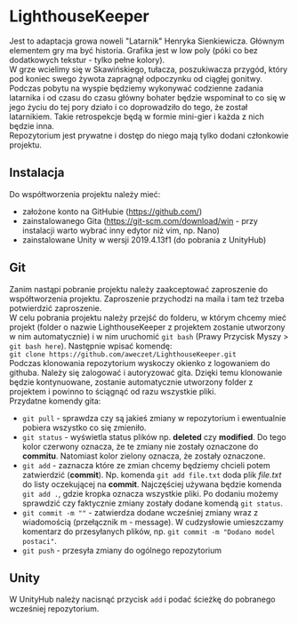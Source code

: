 # LighthouseKeeper
Jest to adaptacja growa noweli "Latarnik" Henryka Sienkiewicza. Głównym elementem gry ma być historia. Grafika jest w low poly (póki co bez dodatkowych tekstur - tylko pełne kolory).\
W grze wcielimy się w Skawińskiego, tułacza, poszukiwacza przygód, który pod koniec swego żywota zapragnął odpoczynku od ciągłej gonitwy. Podczas pobytu na wyspie będziemy wykonywać codzienne zadania latarnika i od czasu do czasu główny bohater będzie wspominał to co się w jego życiu do tej pory działo i co doprowadziło do tego, że został latarnikiem. Takie retrospekcje będą w formie mini-gier i każda z nich będzie inna.\
Repozytorium jest prywatne i dostęp do niego mają tylko dodani członkowie projektu. 
## Instalacja
Do współtworzenia projektu należy mieć:
- założone konto na GitHubie (https://github.com/)
- zainstalowanego Gita (https://git-scm.com/download/win - przy instalacji warto wybrać inny edytor niż vim, np. Nano)
- zainstalowane Unity w wersji 2019.4.13f1 (do pobrania z UnityHub)
## Git
Zanim nastąpi pobranie projektu należy zaakceptować zaproszenie do współtworzenia projektu. Zaproszenie przychodzi na maila i tam też trzeba potwierdzić zaproszenie.\
W celu pobrania projektu należy przejść do folderu, w którym chcemy mieć projekt (folder o nazwie LighthouseKeeper z projektem zostanie utworzony w nim automatycznie) i w nim uruchomić `git bash` (Prawy Przycisk Myszy > `git bash here`). Następnie wpisać komendę:\
`git clone https://github.com/aweczet/LighthouseKeeper.git`\
Podczas klonowania repozytorium wyskoczy okienko z logowaniem do githuba. Należy się zalogować i autoryzować gita. Dzięki temu klonowanie będzie kontynuowane, zostanie automatycznie utworzony folder z projektem i powinno to ściągnąć od razu wszystkie pliki.\
Przydatne komendy gita:
- `git pull` - sprawdza czy są jakieś zmiany w repozytorium i ewentualnie pobiera wszystko co się zmieniło.
- `git status` - wyświetla status plików np. **deleted** czy **modified**. Do tego kolor czerwony oznacza, że te zmiany nie zostały oznaczone do **commitu**. Natomiast kolor zielony oznacza, że zostały oznaczone.
- `git add` - zaznacza które ze zmian chcemy będziemy chcieli potem zatwierdzić (**commit**). Np. komenda `git add file.txt` doda plik *file.txt* do listy oczekującej na **commit**. Najczęściej używana będzie komenda `git add .`, gdzie kropka oznacza wszystkie pliki. Po dodaniu możemy sprawdzić czy faktycznie zmiany zostały dodane komendą `git status`.
- `git commit -m ""` - zatwierdza dodane wcześniej zmiany wraz z wiadomością (przełącznik m - message). W cudzysłowie umieszczamy komentarz do przesyłanych plików, np. `git commit -m "Dodano model postaci"`.
- `git push` - przesyła zmiany do ogólnego repozytorium
## Unity
W UnityHub należy nacisnąć przycisk `add` i podać ścieżkę do pobranego wcześniej repozytorium.
